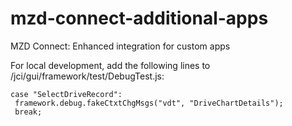 # mzd-connect-additional-apps
MZD Connect: Enhanced integration for custom apps

For local development, add the following lines to /jci/gui/framework/test/DebugTest.js:

    case "SelectDriveRecord":
     framework.debug.fakeCtxtChgMsgs("vdt", "DriveChartDetails");
     break;
